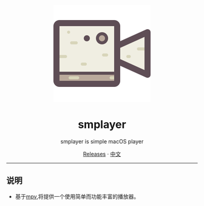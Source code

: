 

<p align="center">
<img height="256" src="https://raw.githubusercontent.com/midoks/smplayer/master/smplayer/smplayer/Assets.xcassets/AppIcon.appiconset/1024x1024.png" />
</p>

<h1 align="center">smplayer</h1>

<p align="center">smplayer is simple macOS player</p>

<p align=center>
<a href="https://github.com/midoks/smplayer/releases">Releases</a> ·
<a href="https://github.com/midoks/smplayer/blob/master/README.md">中文</a>
</p>


---

## 说明

* 基于[mpv](https://github.com/mpv-player/mpv),将提供一个使用简单而功能丰富的播放器。

